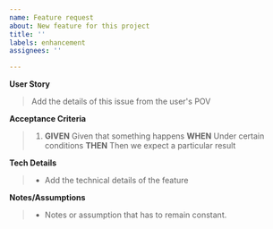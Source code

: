 ```yaml
---
name: Feature request
about: New feature for this project
title: ''
labels: enhancement
assignees: ''

---
```


**User Story**
> Add the details of this issue from the user's POV

**Acceptance Criteria**
> 1. **GIVEN** Given that something happens
> **WHEN** Under certain conditions
> **THEN** Then we expect a particular result

**Tech Details**
>* Add the technical details of the feature

**Notes/Assumptions**
>* Notes or assumption that has to remain constant. 

